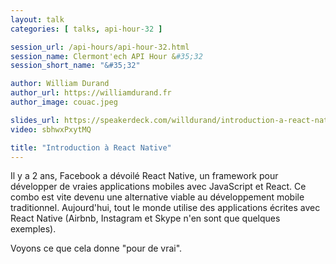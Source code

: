 ```yaml
---
layout: talk
categories: [ talks, api-hour-32 ]

session_url: /api-hours/api-hour-32.html
session_name: Clermont'ech API Hour &#35;32
session_short_name: "&#35;32"

author: William Durand
author_url: https://williamdurand.fr
author_image: couac.jpeg

slides_url: https://speakerdeck.com/willdurand/introduction-a-react-native-api-hour-32
video: sbhwxPxytMQ

title: "Introduction à React Native"
---
```


Il y a 2 ans, Facebook a dévoilé React Native, un framework pour développer de
vraies applications mobiles avec JavaScript et React. Ce combo est vite devenu
une alternative viable au développement mobile traditionnel. Aujourd'hui, tout
le monde utilise des applications écrites avec React Native (Airbnb, Instagram
et Skype n'en sont que quelques exemples).

Voyons ce que cela donne "pour de vrai".

